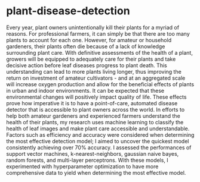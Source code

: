 # plant-disease-detection
Every year, plant owners unintentionally kill their plants for a myriad of reasons. For professional farmers, it can simply be that there are too many plants to account for each one. However, for amateur or household gardeners, their plants often die because of a lack of knowledge surrounding plant care. With definitive assessments of the health of a plant, growers will be equipped to adequately care for their plants and take decisive action before leaf diseases progress to plant death. This understanding can lead to more plants living longer, thus improving the return on investment of amateur cultivators - and at an aggregated scale will increase oxygen production and allow for the beneficial effects of plants in urban and indoor environments. It can be expected that these environmental changes will positively impact quality of life. These effects prove how imperative it is to have a point-of-care, automated disease detector that is accessible to plant owners across the world. In efforts to help both amateur gardeners and experienced farmers understand the health of their plants, my research uses machine learning to classify the health of leaf images and make plant care accessible and understandable. Factors such as efficiency and accuracy were considered when determining the most effective detection model; I aimed to uncover the quickest model consistently achieving over 70% accuracy. I assessed the performances of support vector machines, k-nearest-neighbors, gaussian naive bayes, random forests, and multi-layer perceptrons. With these models, I experimented with hyperparameter optimization to have more comprehensive data to yield when determining the most effective model.
